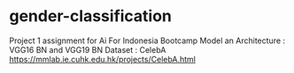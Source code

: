 # gender-classification
Project 1 assignment for Ai For Indonesia Bootcamp
Model an Architecture : VGG16 BN and VGG19 BN
Dataset : CelebA https://mmlab.ie.cuhk.edu.hk/projects/CelebA.html
